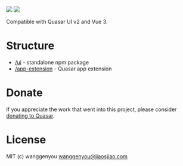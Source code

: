 <img src="https://img.shields.io/npm/v/quasar-ui-prism.svg?label=quasar-ui-prism">
<img src="https://img.shields.io/npm/v/quasar-app-extension-prism.svg?label=quasar-app-extension-prism">

Compatible with Quasar UI v2 and Vue 3.

# Structure
* [/ui](ui) - standalone npm package
* [/app-extension](app-extension) - Quasar app extension

# Donate
If you appreciate the work that went into this project, please consider [donating to Quasar](https://donate.quasar.dev).

# License
MIT (c) wanggenyou <wanggenyou@jiaosjiao.com>
